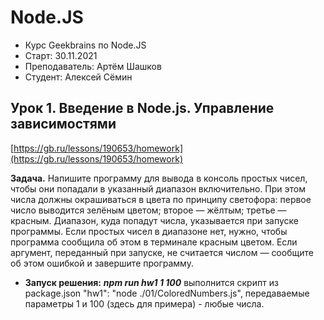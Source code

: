 # Node.JS
- Курс Geekbrains по Node.JS
- Старт: 30.11.2021
- Преподаватель: Артём Шашков
- Студент: Алексей Сёмин

## Урок 1. Введение в Node.js. Управление зависимостями
[https://gb.ru/lessons/190653/homework](https://gb.ru/lessons/190653/homework)

**Задача.** Напишите программу для вывода в консоль простых чисел, чтобы они попадали в указанный диапазон включительно. При этом числа должны окрашиваться в цвета по принципу светофора:
первое число выводится зелёным цветом;
второе — жёлтым;
третье — красным.
Диапазон, куда попадут числа, указывается при запуске программы.
Если простых чисел в диапазоне нет, нужно, чтобы программа сообщила об этом в терминале красным цветом.
Если аргумент, переданный при запуске, не считается числом — сообщите об этом ошибкой и завершите программу.
- **Запуск решения:**
_**npm run hw1 1 100**_ выполнится скрипт из package.json "hw1": "node ./01/ColoredNumbers.js", передаваемые параметры 1 и 100 (здесь для примера) - любые числа.
